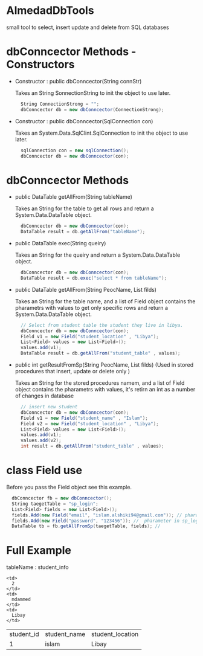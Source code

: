 # AlmedadDbTools
small tool to select, insert update and delete from SQL databases

# dbConncector Methods - Constructors
<ul>
  <li>
    Constructor : public dbConncector(String connStr)
    <p>Takes an String SonnectionString to init the object to use later.<p>
    
``` csharp
  String ConnectionStrong = "";
  dbConncector db = new dbConncector(ConnectionStrong);
```
    
</li>
<li>
        Constructor : public dbConncector(SqlConnection con)
<p>Takes an System.Data.SqlClint.SqlConnection to init the object to use later.<p>
  
``` csharp
  sqlConnection con = new sqlConnection();
  dbConncector db = new dbConncector(con);
```
    
  </li>
</ul>

# dbConncector Methods
<ul>
<li>
public DataTable getAllFrom(String tableName)
<p>Takes an String for the table to get all rows and return a System.Data.DataTable object.<p>
  
``` csharp
  dbConncector db = new dbConncector(con);
  DataTable result = db.getAllFrom("tableName");
```
    
  </li>
  <li>
    public DataTable exec(String queiry)
    <p>Takes an String for the queiry and return a System.Data.DataTable object.<p>
    
``` csharp
  dbConncector db = new dbConncector(con);
  DataTable result = db.exec("select * from tableName");
```
    
  </li>
  <li>
    public DataTable getAllFrom(String PeocName, List<Field> filds)
    <p>Takes an String for the table name, and a list of Field object contains the pharametrs with values to get only specific rows and return a System.Data.DataTable object.<p>
    
``` csharp
  // Select from student table the student they live in libya.
  dbConncector db = new dbConncector(con);
  Field v1 = new Field("student_location" , "Libya");
  List<Field> values = new List<Field>();
  values.add(v1);
  DataTable result = db.getAllFrom("student_table" , values);
```
    
  </li>
  <li>
    public int getResultFromSp(String PeocName, List<Field> filds) (Used in stored procedures that insert, update or delete only )
    <p>Takes an String for the stored procedures namem, and a list of Field object contains the pharametrs with values, it's retirn an int as a number of changes in database <p>
  
``` csharp
  // insert new student
  dbConncector db = new dbConncector(con);
  Field v1 = new Field("student_name" , "Islam");
  Field v2 = new Field("student_location" , "Libya");
  List<Field> values = new List<Field>();
  values.add(v1);
  values.add(v2);
  int result = db.getAllFrom("student_table" , values);
```
</li>
</ul>

# class Field use
Before you pass the Field object see this example.

``` csharp
  dbConncector fb = new dbConncector();
  String taegetTable = "sp_login";
  List<Field> fields = new List<Field>();
  fields.Add(new Field("email", "islam.alshiki94@gmail.com")); // pharameter in sp_login  stored procedures
  fields.Add(new Field("password", "123456")); //  pharameter in sp_login  stored procedures
  DataTable tb = fb.getAllFromSp(taegetTable, fields); // 
```


# Full Example
tableName : student_info
<table>
  <tr>
    <td>
      student_id
    </td>
    <td>
      student_name
    </td>
    <td>
      student_location
    </td>
  </tr>
  <tr>
    <td>
      1
    </td>
    <td>
      islam
    </td>
    <td>
      Libay
    </td>
    
    <td>
      2
    </td>
    <td>
      mdammed
    </td>
    <td>
      Libay
    </td>
  </tr>
</table>
